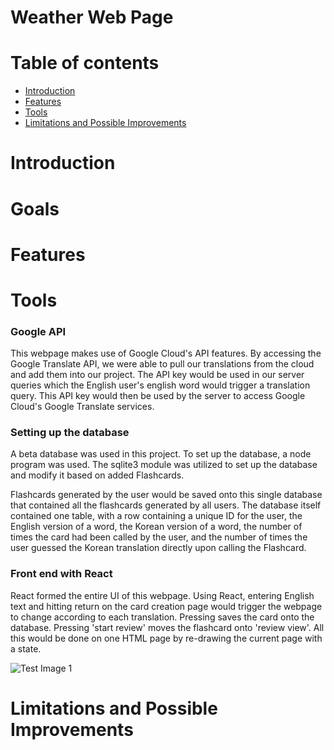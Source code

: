 # Weather Web Page

Table of contents
=================

<!--ts-->
   * [Introduction](#Introduction)
   * [Features](#Features)
   * [Tools](#Tools)
   * [Limitations and Possible Improvements](#Limitations-and-Possible-Improvements)
<!--te-->

# Introduction

# Goals

# Features

# Tools

### Google API

This webpage makes use of Google Cloud's API features. By accessing the Google Translate API, we were able to pull our translations from the cloud and add them into our project. The API key would be used in our server queries which the English user's english word would trigger a translation query. This API key would then be used by the server to access Google Cloud's Google Translate services.

### Setting up the database

A beta database was used in this project. To set up the database, a node program was used. The sqlite3 module was utilized to set up the database and modify it based on added Flashcards.

Flashcards generated by the user would be saved onto this single database that contained all the flashcards generated by all users. The database itself contained one table, with a row containing a unique ID for the user, the English version of a word, the Korean version of a word, the number of times the card had been called by the user, and the number of times the user guessed the Korean translation directly upon calling the Flashcard.

### Front end with React

React formed the entire UI of this webpage. Using React, entering English text and hitting return on the card creation page would trigger the webpage to change according to each translation. Pressing saves the card onto the database. Pressing 'start review' moves the flashcard onto 'review view'. All this would be done on one HTML page by re-drawing the current page with a state.

![Test Image 1](https://i.pinimg.com/236x/a4/be/f9/a4bef9b59be21d70e4053b68a015a79a.jpg)

# Limitations and Possible Improvements
